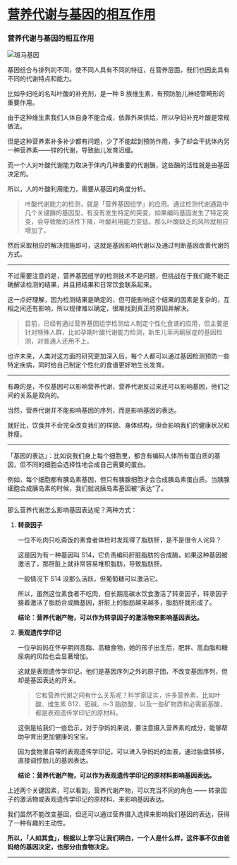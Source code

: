 # [营养代谢与基因的相互作用](https://github.com/nuanhuo17/HangDa-blog/issues/6)

### 营养代谢与基因的相互作用

![斑马基因](https://nuanhuo17-1306497494.cos.ap-chongqing.myqcloud.com/img/%E6%96%91%E9%A9%AC%E5%9F%BA%E5%9B%A0.jpg)

基因组合与排列的不同，使不同人具有不同的特征，在营养层面，我们也因此具有不同的代谢特点和能力。

比如孕妇吃的名叫叶酸的补充剂，是一种 B 族维生素，有预防胎儿神经管畸形的重要作用。

由于这种维生素我们人体自身不能合成，依靠外来供给，所以孕妇补充叶酸是常规做法。

但是这种营养素补多补少都有问题，少了不能起到预防作用，多了却会干扰体内另一种营养素——锌的代谢，导致胎儿发育迟缓。

而一个人对叶酸代谢能力取决于体内几种重要的代谢酶，这些酶的活性就是由基因决定的。

所以，人的叶酸利用能力，需要从基因的角度分析。

> 叶酸代谢能力的检测，就是「营养基因组学」的应用。通过检测代谢通路中几个关键酶的基因型，有没有发生特定的突变，如果编码基因发生了特定突变，会导致酶的活性下降，叶酸利用能力变低，那么叶酸缺乏的风险就相应增加了。

然后采取相应的解决措施即可，这就是基因影响代谢以及通过判断基因改善代谢的方式。

---

不过需要注意的是，营养基因组学的检测技术不是问题，但挑战在于我们能不能正确解读检测的结果，并且把结果和日常饮食联系起来。

这一点好理解，因为检测结果是确定的，但可能影响这个结果的因素是复杂的，互相之间还有影响，所以规律难以确定，很难找到真正的原因并解决。

> 目前，已经有通过营养基因组学检测给人制定个性化食谱的应用，但主要是针对特殊人群，比如孕期叶酸代谢能力检测，新生儿苯丙酮尿症的基因检测，对普通人还用不上。

也许未来，人类对这方面的研究更加深入后，每个人都可以通过基因检测预防一些特定疾病，同时给自己制定个性化的食谱更好地生长发育。

---

有趣的是，不仅基因可以影响营养代谢，营养代谢反过来还可以影响基因，他们之间的关系是双向的。

当然，营养代谢并不能影响基因的序列，而是影响基因的表达。

就好比，饮食并不会完全改变我们的样貌、身体结构，但会影响我们的健康状况和胖瘦。

---

「基因的表达」：比如说我们身上每个细胞里，都含有编码人体所有蛋白质的基因，但不同的细胞会选择性地合成自己需要的蛋白。

例如，每个细胞都有胰岛素基因，但只有胰腺细胞才会合成胰岛素蛋白质。当胰腺细胞合成胰岛素的时候，我们就说胰岛素基因被“表达”了。

---

那么营养代谢怎么影响基因表达呢？两种方式：

1. **转录因子**

   一位不吃肉只吃斋饭的素食者体检时发现得了脂肪肝，是不是很令人诧异？

   这是因为有一种基因叫 S14，它负责编码肝脏脂肪的合成酶，如果这种基因被激活了，那肝脏上就非常容易堆积脂肪，导致脂肪肝。

   一般情况下 S14 没那么活跃，但葡萄糖可以激活它。

   所以，虽然这位素食者不吃肉，但长期高碳水饮食激活了转录因子，转录因子接着激活了脂肪合成酶基因，肝脏上的脂肪越来越多，脂肪肝就形成了。

   **结论：营养代谢产物，可以作为转录因子的激活物来影响基因表达。**

2. **表观遗传学印记**

   一位孕妈妈在怀孕期间高脂、高糖食物，她的孩子出生后，肥胖、高血脂和糖尿病的风险也会显著增加。

   这就是表观遗传学印记，他们是基因序列之外的原子团，不改变基因序列，但却是基因表达的开关。

   > 它和营养代谢之间有什么关系呢？科学家证实，许多营养素，比如叶酸、维生素 B12、胆碱、n-3 脂肪酸，以及一些矿物质和必需氨基酸，都是表观遗传学印记的原材料。

   这倒是给我们一些启示，对于孕妈妈来说，要注意摄入营养素的成分，能够帮助孕育出更加健康的宝宝。

   因为食物里自带的表观遗传学印记，可以进入孕妈妈的血液，通过胎盘转移，直接调控胎儿的基因表达。

   **结论：营养代谢产物，可以作为表观遗传学印记的原材料影响基因表达。**

上述两个关键因素，可以看到，营养代谢产物，可以充当不同的角色 —— 转录因子的激活物或表观遗传学印记的原材料，来影响基因表达。

我们虽然不能改变基因，但还可以通过营养摄入选择来影响我们基因的表达，获得了一种有趣的主动性。

**所以，「人如其食」，根据以上学习让我们明白，一个人是什么样，这件事不仅由爸妈给的基因决定，也部分由食物决定。**

------

[^参考资料]: 《仝卿·营养科学 20 讲》

